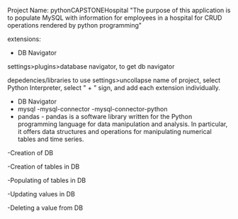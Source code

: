 Project Name: pythonCAPSTONEHospital
"The purpose of this application is to populate MySQL with information for employees in a hospital for CRUD operations rendered by python programming"

extensions:
 - DB Navigator

settings>plugins>database navigator, to get db navigator


depedencies/libraries to use
settings>uncollapse name of project, select Python Interpreter, select " + " sign, and add each extension individually. 

 - DB Navigator
- mysql
-mysql-connector
-mysql-connector-python
- pandas - pandas is a software library written for the Python programming language 
for data manipulation and analysis. In particular, it offers data structures and operations for 
manipulating numerical tables and time series.

-Creation of DB


-Creation of tables in DB


-Populating of tables in DB


-Updating values in DB


-Deleting a value from DB
